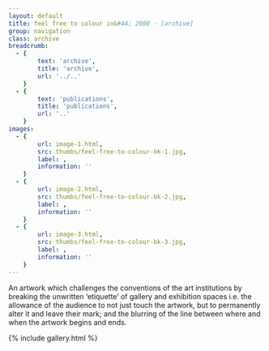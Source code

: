 ```yaml
---
layout: default
title: feel free to colour in&#44; 2008 - [archive]
group: navigation
class: archive
breadcrumb:
  - {
  		text: 'archive',
  		title: 'archive',
  		url: '../..'
	}
  - {
  		text: 'publications',
  		title: 'publications',
  		url: '..'
	}
images:
  - {
		url: image-1.html, 
		src: thumbs/feel-free-to-colour-bk-1.jpg,
		label: ,
		information: ''
	}
  - {
		url: image-2.html, 
		src: thumbs/feel-free-to-colour-bk-2.jpg,
		label: ,
		information: ''
	}
  - {
		url: image-3.html, 
		src: thumbs/feel-free-to-colour-bk-3.jpg,
		label: ,
		information: ''
	}
---
```


An artwork which challenges the conventions of the art institutions by breaking the unwritten ‘etiquette’ of gallery and exhibition spaces i.e. the allowance of the audience to not just touch the artwork, but to permanently alter it and leave their mark; and the blurring of the line between where and when the artwork begins and ends.

{% include gallery.html %}
